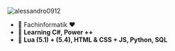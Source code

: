 <p align="left"> <img src="https://komarev.com/ghpvc/?username=alessandro0912&label=Profile%20views&color=0e75b6&style=flat" alt="alessandro0912" /> </p>


- 🔭 Fachinformatik ❤️
- 📘 **Learning C#, Power ++**
- 🌱 **Lua (5.1) + (5.4), HTML & CSS + JS, Python, SQL**
